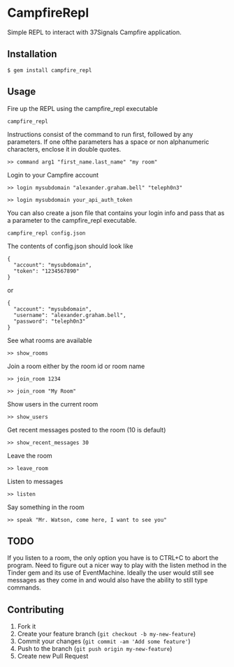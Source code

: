 # CampfireRepl

Simple REPL to interact with 37Signals Campfire application.

## Installation

    $ gem install campfire_repl

## Usage

Fire up the REPL using the campfire_repl executable

    campfire_repl

Instructions consist of the command to run first, followed by any parameters.  If one ofthe parameters has a space or non alphanumeric characters, enclose it in double quotes.

    >> command arg1 "first_name.last_name" "my room"

Login to your Campfire account

    >> login mysubdomain "alexander.graham.bell" "teleph0n3"

    >> login mysubdomain your_api_auth_token

You can also create a json file that contains your login info and pass that as a parameter to the campfire_repl executable.

    campfire_repl config.json

The contents of config.json should look like

    {
      "account": "mysubdomain",
      "token": "1234567890"
    }

or

    {
      "account": "mysubdomain",
      "username": "alexander.graham.bell",
      "password": "teleph0n3"
    }

See what rooms are available

    >> show_rooms

Join a room either by the room id or room name

    >> join_room 1234

    >> join_room "My Room"

Show users in the current room

    >> show_users

Get recent messages posted to the room (10 is default)

    >> show_recent_messages 30

Leave the room

    >> leave_room

Listen to messages

    >> listen

Say something in the room

    >> speak "Mr. Watson, come here, I want to see you"

## TODO

If you listen to a room, the only option you have is to CTRL+C to abort the program.  Need to figure out a nicer way to play with the listen method in the Tinder gem and its use of EventMachine.  Ideally the user would still see messages as they come in and would also have the ability to still type commands.

## Contributing

1. Fork it
2. Create your feature branch (`git checkout -b my-new-feature`)
3. Commit your changes (`git commit -am 'Add some feature'`)
4. Push to the branch (`git push origin my-new-feature`)
5. Create new Pull Request
